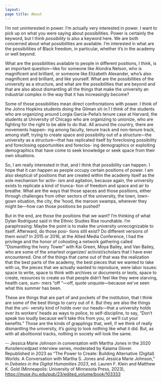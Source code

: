 ```yaml
--- 
layout: 
page title: About 
---
```


I’m not uninterested in power. I’m actually very interested in power. I want to pick up on what you were saying about possibilities. Power is certainly the keyword, but I think <i>possibility</i> is also a keyword here. We are both concerned about what possibilities are available. I’m interested in what are the possibilities of Black freedom, in particular, whether it’s in the academy or well beyond.  

What are the possibilities available to people in different positions, I think, is an important question—like for someone like Alondra Nelson, who is magnificent and brilliant, or someone like Elizabeth Alexander, who’s also magnificent and brilliant, and like yourself. What are the possibilities of the university as a structure, and what are the possibilities that are beyond and that are also about dismantling all the things that make the university an industrial complex in the way that it has increasingly become?  

Some of those possibilities mean direct confrontations with power. I think of the Johns Hopkins students doing the Gilman sit-in.1 I think of the students who are organizing around Lorgia García-Peña’s tenure case at Harvard, the students at University of Chicago who are organizing to unionize, who are fighting for the right to be able to do that. All around the country, there are movements happen- ing among faculty, tenure track and non-tenure track, among staff, trying to create space and possibility out of a structure—the university as a structure—that has replicated itself by foreclosing possibility and foreclosing opportunities and foreclos- ing demographics or exploiting demographics that have come to seek knowledge or seek space from their own situations.  

So, I am really interested in that, and I think that possibility can happen. I hope that it can happen as people occupy certain positions of power. I am also skeptical of positions that are created within the academy itself as the sole mechanism for activ- ism and agitation, because again, the university exists to replicate a kind of trunca- tion of freedom and space and air to breathe. What are the ways that those spaces and those positions, either through challenges from other sectors of the university, the town, town-gown situation, the city, the ’hood, the maroon swamps, wherever they might be—how can those positions be pushed?  

But in the end, are those the positions that we want? I’m thinking of what Dylan Rodriguez said in the Ethnic Studies Rise roundtable. I’m paraphrasing: Maybe the point is to make the university unrecognizable to itself. Afterward, do those posi- tions still exist? Do different versions of them exist? In 2015 or 2016, at the Allied Media Conference, I had the privilege and the honor of cohosting a network gathering called “Dismantling the Ivory Tower” with Kai Green, Moya Bailey, and Van Bailey, who are some of the smartest organizer/ activist/scholars that I have ever encountered. One of the things that came out of that was the realization that the best parts of the academy, the best pieces that we wanted to take with us, the pieces that we actually wanted to reproduce, were labor issues: space to write, space to think with archives or documents or texts, space to create, resources to create so that people didn’t feel like they were starving, health care, sum- mers “off ”—off, quote unquote—because we’ve seen what this summer has been.  

These are things that are part of and pockets of the institution, that I think are some of the best things to carry out of it. But they are also the things that the uni- versity kind of holds over our heads—that a university holds over its workers’ heads as ways to police, to self-discipline, to say, “Don’t speak too loudly because we’ll take this from you, or we’ll cut your benefits.” Those are the kinds of grapplings that, well, if we think of really dismantling the university, it’s going to look nothing like what it did. But, as with all abolitionist tracks, nothing in society will look the same.  

-- Jessica Marie Johnson in conversation with Martha Jones in the 2020 #unsilencedpast interview series, moderated by Kaiama Glover.  Republished in 2023 as “The Power to Create: Building Alternative (Digital) Worlds: A Conversation with Martha S. Jones and Jessica Marie Johnson,” in <i>Debates in the Digital Humanities 2023</i>, ed. Lauren F. Klein and Matthew K. Gold (Minneapolis: University of Minnesota Press, 2023), <a href="https://muse.jhu.edu/pub/23/edited_volume/book/103333">https://muse.jhu.edu/pub/23/edited_volume/book/103333</a>